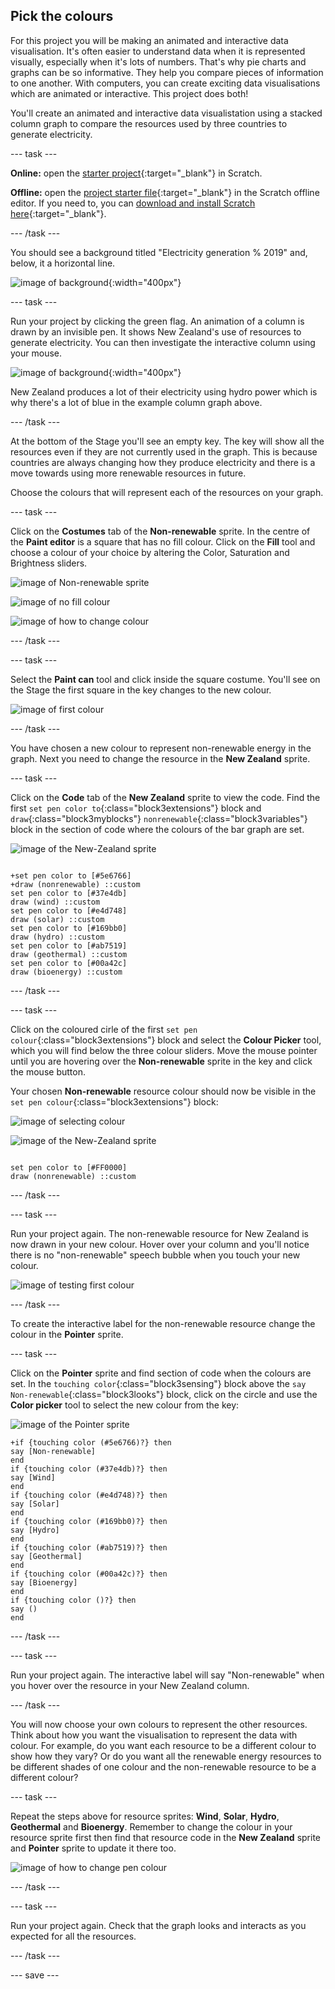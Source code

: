 ## Pick the colours

For this project you will be making an animated and interactive data visualisation. It's often easier to understand data when it is represented visually, especially when it's lots of numbers. That's why pie charts and graphs can be so informative. They help you compare pieces of information to one another. With computers, you can create exciting data visualisations which are animated or interactive. This project does both!

You'll create an animated and interactive data visualistation using a stacked column graph to compare the resources used by three countries to generate electricity.

--- task ---

**Online:** open the [starter project](http://rpf.io/electricity-generation-on){:target="_blank"} in Scratch.

**Offline:** open the [project starter file](http://rpf.io/p/en/electricity-generation-go){:target="_blank"} in the Scratch offline editor. If you need to, you can [download and install Scratch here](https://scratch.mit.edu/download){:target="_blank"}.

--- /task ---

You should see a background titled "Electricity generation % 2019" and, below, it a horizontal line.

![image of background](images/electricity-starter.png){:width="400px"}

--- task ---

Run your project by clicking the green flag. An animation of a column is drawn by an invisible pen. It shows New Zealand's use of resources to generate electricity. You can then investigate the interactive column using your mouse.

![image of background](images/electricity-starter-green-flag.png){:width="400px"}

New Zealand produces a lot of their electricity using hydro power which is why there's a lot of blue in the example column graph above.

--- /task ---

At the bottom of the Stage you'll see an empty key. The key will show all the resources even if they are not currently used in the graph. This is because countries are always changing how they produce electricity and there is a move towards using more renewable resources in future. 

Choose the colours that will represent each of the resources on your graph. 

--- task ---

Click on the **Costumes** tab of the **Non-renewable** sprite. In the centre of the **Paint editor** is a square that has no fill colour. Click on the **Fill** tool and choose a colour of your choice by altering the Color, Saturation and Brightness sliders.

![image of Non-renewable sprite](images/non-renewable-sprite.png)

![image of no fill colour](images/no-fill-colour.png)

![image of how to change colour](images/electricity-paint-editor-grey-square.png)

--- /task ---

--- task ---

Select the **Paint can** tool and click inside the square costume. You'll see on the Stage the first square in the key changes to the new colour. 

![image of first colour](images/first-colour.png)

--- /task ---

You have chosen a new colour to represent non-renewable energy in the graph. Next you need to change the resource in the **New Zealand** sprite.

--- task ---

Click on the **Code** tab of the **New Zealand** sprite to view the code. Find the first `set pen color to`{:class="block3extensions"} block and `draw`{:class="block3myblocks"} `nonrenewable`{:class="block3variables"} block in the section of code where the colours of the bar graph are set. 

![image of the New-Zealand sprite](images/new-zealand-sprite.png)

```blocks3

+set pen color to [#5e6766]
+draw (nonrenewable) ::custom
set pen color to [#37e4db]
draw (wind) ::custom
set pen color to [#e4d748]
draw (solar) ::custom
set pen color to [#169bb0]
draw (hydro) ::custom
set pen color to [#ab7519]
draw (geothermal) ::custom
set pen color to [#00a42c]
draw (bioenergy) ::custom

```

--- /task ---

--- task ---

Click on the coloured cirle of the first `set pen colour`{:class="block3extensions"} block and select the **Colour Picker** tool, which you will find below the three colour sliders. Move the mouse pointer until you are hovering over the **Non-renewable** sprite in the key and click the mouse button.

Your chosen **Non-renewable** resource colour should now be visible in the `set pen colour`{:class="block3extensions"} block:

![image of selecting colour](images/selecting-colour.png)

![image of the New-Zealand sprite](images/new-zealand-sprite.png)

```blocks3

set pen color to [#FF0000]
draw (nonrenewable) ::custom
```

--- /task ---

--- task ---

Run your project again. The non-renewable resource for New Zealand is now drawn in your new colour. Hover over your column and you'll notice there is no "non-renewable" speech bubble when you touch your new colour. 

![image of testing first colour](images/test-first-colour.png)

--- /task ---

To create the interactive label for the non-renewable resource change the colour in the **Pointer** sprite.

--- task ---

Click on the **Pointer** sprite and find section of code when the colours are set. In the `touching color`{:class="block3sensing"} block above the `say Non-renewable`{:class="block3looks"} block, click on the circle and use the **Color picker** tool to select the new colour from the key:

![image of the Pointer sprite](images/pointer-sprite.png)


```blocks3
+if {touching color (#5e6766)?} then
say [Non-renewable]
end
if {touching color (#37e4db)?} then
say [Wind]
end
if {touching color (#e4d748)?} then
say [Solar]
end
if {touching color (#169bb0)?} then
say [Hydro]
end
if {touching color (#ab7519)?} then
say [Geothermal]
end
if {touching color (#00a42c)?} then
say [Bioenergy]
end
if {touching color ()?} then
say ()
end

```


--- /task ---

--- task ---

Run your project again. The interactive label will say "Non-renewable" when you hover over the resource in your New Zealand column. 

--- /task ---

You will now choose your own colours to represent the other resources. Think about how you want the visualisation to represent the data with colour. For example, do you want each resource to be a different colour to show how they vary? Or do you want all the renewable energy resources to be different shades of one colour and the non-renewable resource to be a different colour?

--- task ---

Repeat the steps above for resource sprites: **Wind**, **Solar**, **Hydro**, **Geothermal** and **Bioenergy**. Remember to change the colour in your resource sprite first then find that resource code in the **New Zealand** sprite and **Pointer** sprite to update it there too.

![image of how to change pen colour](images/new-colours-chart.png)


--- /task ---

--- task ---

Run your project again. Check that the graph looks and interacts as you expected for all the resources. 

--- /task ---

--- save ---
